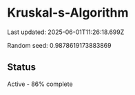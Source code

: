 # Kruskal-s-Algorithm

Last updated: 2025-06-01T11:26:18.699Z

Random seed: 0.9878619173883869

## Status

Active - 86% complete